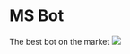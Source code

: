 # MS Bot
The best bot on the market
<img src=https://cdn.discordapp.com/attachments/660285290404904982/970615387341357056/unknown.png>